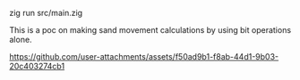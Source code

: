 zig run src/main.zig

This is a poc on making sand movement calculations by using bit operations alone.



https://github.com/user-attachments/assets/f50ad9b1-f8ab-44d1-9b03-20c403274cb1

